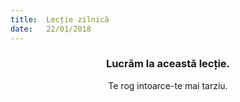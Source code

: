 ```yaml
---
title:  Lecție zilnică
date:   22/01/2018
---
```


### <center>Lucrăm la această lecție.</center>
<center>Te rog intoarce-te mai tarziu.</center>